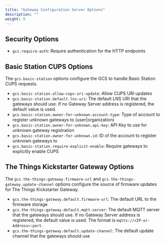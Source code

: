 ```yaml
---
title: "Gateway Configuration Server Options"
description: ""
weight: 9
---
```


## Security Options

- `gcs.require-auth`: Require authentication for the HTTP endpoints

## Basic Station CUPS Options

The `gcs.basic-station` options configure the GCS to handle Basic Station CUPS requests.

- `gcs.basic-station.allow-cups-uri-update`: Allow CUPS URI updates
- `gcs.basic-station.default.lns-uri`: The default LNS URI that the gateways should use. If no Gateway Server address is registered, the default value is used.
- `gcs.basic-station.owner-for-unknown.account-type`: Type of account to register unknown gateways to (user|organization)
- `gcs.basic-station.owner-for-unknown.api-key`: API Key to use for unknown gateway registration
- `gcs.basic-station.owner-for-unknown.id`: ID of the account to register unknown gateways to
- `gcs.basic-station.require-explicit-enable`: Require gateways to explicitly enable CUPS

## The Things Kickstarter Gateway Options

The `gcs.the-things-gateway.firmware-url` and `gcs.the-things-gateway.update-channel` options configure the source of firmware updates for The Things Kickstarter Gateway.

- `gcs.the-things-gateway.default.firmware-url`: The default URL to the firmware storage
- `gcs.the-things-gateway.default.mqtt-server`: The default MQTT server that the gateways should use. If no Gateway Server address is registered, the default value is used. The format is `mqtts://<IP-or-Address>:port`.
- `gcs.the-things-gateway.default.update-channel`: The default update channel that the gateways should use
